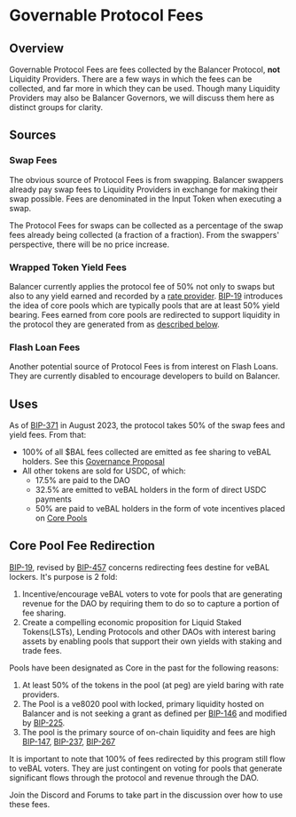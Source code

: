 # Governable Protocol Fees

## Overview

Governable Protocol Fees are fees collected by the Balancer Protocol, **not** Liquidity Providers. There are a few ways in which the fees can be collected, and far more in which they can be used. Though many Liquidity Providers may also be Balancer Governors, we will discuss them here as distinct groups for clarity.

## Sources

### Swap Fees

The obvious source of Protocol Fees is from swapping. Balancer swappers already pay swap fees to Liquidity Providers in exchange for making their swap possible. Fees are denominated in the Input Token when executing a swap. 

The Protocol Fees for swaps can be collected as a percentage of the swap fees already being collected (a fraction of a fraction). From the swappers' perspective, there will be no price increase. 


### Wrapped Token Yield Fees

Balancer currently applies the protocol fee of 50% not only to swaps but also to any yield earned and recorded by a [rate provider](https://docs.balancer.fi/reference/contracts/rate-providers.html). [BIP-19](https://forum.balancer.fi/t/bip-19-incentivize-core-pools-l2-usage/3329) introduces the idea of core pools which are typically pools that are at least 50% yield bearing. Fees earned from core pools are redirected to support liquidity in the protocol they are generated from as [described below](#fee-redirection).

### Flash Loan Fees

Another potential source of Protocol Fees is from interest on Flash Loans. They are currently disabled to encourage developers to build on Balancer.

## Uses

As of [BIP-371](https://forum.balancer.fi/t/bip-371-adjust-protocol-fee-split/4978)  in August 2023, the protocol takes 50% of the swap fees and yield fees.  From that:

- 100% of all $BAL fees collected are emitted as fee sharing to veBAL holders.  See this [Governance Proposal](https://forum.balancer.fi/t/proposal-distribute-protocol-fees-in-bal-where-appropriate/2933)
- All other tokens are sold for USDC, of which: 
  - 17.5% are paid to the DAO 
  - 32.5% are emitted to veBAL holders in the form of direct USDC payments
  - 50% are paid to veBAL holders in the form of vote incentives placed on [Core Pools](https://forum.balancer.fi/t/bip-457-core-pool-incentive-program-automation/5254)

## Core Pool Fee Redirection

[BIP-19](https://forum.balancer.fi/t/bip-19-incentivize-core-pools-l2-usage/3329), revised by [BIP-457](https://forum.balancer.fi/t/bip-457-core-pool-incentive-program-automation/5254) concerns redirecting fees destine for veBAL lockers. It's purpose is 2 fold:

1. Incentive/encourage veBAL voters to vote for pools that are generating revenue for the DAO by requiring them to do so to capture a portion of fee sharing.
2. Create a compelling economic proposition for Liquid Staked Tokens(LSTs), Lending Protocols and other DAOs with interest baring assets by enabling pools that support their own yields with staking and trade fees.

Pools have been designated as Core in the past for the following reasons:

1. At least 50% of the tokens in the pool (at peg) are yield baring with rate providers.
2. The Pool is a ve8020 pool with locked, primary liquidity hosted on Balancer and is not seeking a grant as defined per [BIP-146](https://forum.balancer.fi/t/bip-146-incentivize-8020-bpt-staking-ve8020/4210) and modified by [BIP-225](https://forum.balancer.fi/t/bip-225-amendment-to-bip-146-incentivize-8020-bpt-staking-ve8020/4543).
3. The pool is the primary source of on-chain liquidity and fees are high [BIP-147](https://snapshot.org/#/balancer.eth/proposal/0x58a74223c1ea38048956969ff0cbaea2167f3a9ed69907a95187c6c222201149), [BIP-237](https://forum.balancer.fi/t/bip-237-enable-ush-eth-50-50-gauge-with-10-emission-cap-ethereum/4599), [BIP-267](https://forum.balancer.fi/t/bip-267-enable-ush-unsheth-gauge-on-ethereum/4678)

It is important to note that 100% of fees redirected by this program still flow to veBAL voters. They are just contingent on voting for pools that generate significant flows through the protocol and revenue through the DAO.

Join the Discord and Forums to take part in the discussion over how to use these fees.


